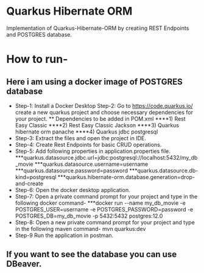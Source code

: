 # Quarkus Hibernate ORM
Implementation of Quarkus-Hibernate-ORM by creatiing REST Endpoints and POSTGRES database.

# How to run-
## Here i am using a docker image of POSTGRES database
 * Step-1: Install a Docker Desktop
 Step-2: Go to https://code.quarkus.io/ create a new quarkus project and choose necessary dependencies for your project.
    ** Dependencies to be added in POM.xml
       ****1) Rest Easy Classic
       ****2) Rest Easy Classic Jackson
       ****3) Quarkus hibernate orm panache
       ****4) Quarkus jdbc postgresql
 * Step-3: Extract the files and open the project in IDE.
 * Step-4: Create Rest Endpoints for basic CRUD operations.
 * Step-5: Add following properties in application.properties file.
 ***quarkus.datasource.jdbc.url=jdbc:postgresql://localhost:5432/my_db_movie 
 ***quarkus.datasource.username=username 
 ***quarkus.datasource.password=password 
 ***quarkus.datasource.db-kind=postgresql 
 ***quarkus.hibernate-orm.database.generation=drop-and-create 
 * Step-6: Open the docker desktop application.
 * Step-7: Open a private command prompt for your project and type in the following docker command-
 ***docker run --name my_db_movie -e POSTGRES_USER=username -e POSTGRES_PASSWORD=password -e POSTGRES_DB=my_db_movie -p 5432:5432 postgres:12.0 
 * Step-8: Open a new private command prompt for your project and type in the following maven command- mvn quarkus:dev
 * Step-9 Run the application in postman.
 ## If you want to see the database you can use DBeaver.
